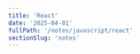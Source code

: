 ```yaml
---
title: 'React'
date: '2025-04-01'
fullPath: '/notes/javascript/react'
sectionSlug: 'notes'
---
```



